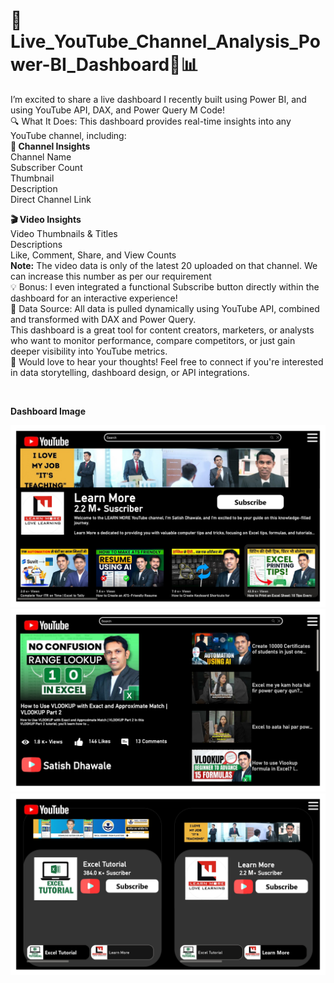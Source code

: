 # 🚀 Live_YouTube_Channel_Analysis_Power-BI_Dashboard🎥📊
I’m excited to share a live dashboard I recently built using Power BI, and using YouTube API, DAX, and Power Query M Code!
<br>
🔍 What It Does:
This dashboard provides real-time insights into any YouTube channel, including:
<br>
**📌 Channel Insights**
<br>
Channel Name
<br>
Subscriber Count
<br>
Thumbnail
<br>
Description
<br>
Direct Channel Link
<br>

**🎬 Video Insights**
<br>
Video Thumbnails & Titles
<br>
Descriptions
<br>
Like, Comment, Share, and View Counts
<br>
**Note:** The video data is only of the latest 20 uploaded on that channel. We can increase this number as per our requirement
<br>
💡 Bonus: I even integrated a functional Subscribe button directly within the dashboard for an interactive experience!
<br>
🔗 Data Source: All data is pulled dynamically using YouTube API, combined and transformed with DAX and Power Query.
<br>
This dashboard is a great tool for content creators, marketers, or analysts who want to monitor performance, compare competitors, or just gain deeper visibility into YouTube metrics.
<br>
💬 Would love to hear your thoughts! Feel free to connect if you're interested in data storytelling, dashboard design, or API integrations.

<br>

**Dashboard Image**

<img src="https://github.com/Manish-Data-Analyst/Live_YouTube_Channel_Analysis_Power-BI_Dashboard/blob/adc4c82a718c1ca60223ae122f90b095f82c3fe0/Live%20YouTube%20Overview.jpg" alt="Image Discription" width="600">
<br>
<img src="https://github.com/Manish-Data-Analyst/Live_YouTube_Channel_Analysis_Power-BI_Dashboard/blob/e264063021cf53cfc5f01fab8a9e5558fa52842b/Live%20YouTube%20Channel%20Analysis.jpg" alt="Image Discription" width="600">
<br>
<img src="https://github.com/Manish-Data-Analyst/Live_YouTube_Channel_Analysis_Power-BI_Dashboard/blob/e264063021cf53cfc5f01fab8a9e5558fa52842b/Live%20YouTube%20Channel%20vs%20Channel.jpg" alt="Image Discription" width="600">


